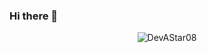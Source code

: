 ### Hi there 👋

<!--
**DevAStar08/DevAStar08** is a ✨ _special_ ✨ repository because its `README.md` (this file) appears on your GitHub profile.-->



<p align="center"> <img src=https://github-readme-stats.vercel.app/api?username=DevAStar08 & show_icons=true alt=DevAStar08 /> </p>

